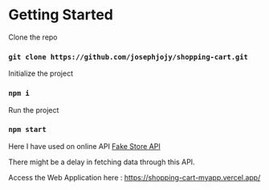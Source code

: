 # Getting Started 

Clone the repo 

### `git clone https://github.com/josephjojy/shopping-cart.git`

Initialize the project

### `npm i`

Run the project

### `npm start`


Here I have used on online API  [Fake Store API](https://fakestoreapi.com/)

There might be a delay in fetching data through this API.

Access the Web Application here : https://shopping-cart-myapp.vercel.app/
